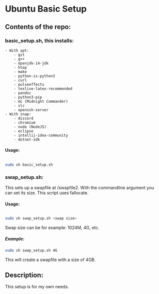 # Ubuntu Basic Setup  

## Contents of the repo:  

### basic_setup.sh, this installs:
    - With apt:
        - git
        - g++
        - openjdk-14-jdk
        - htop
        - make
        - python-is-python3
        - curl
        - pulseeffects
        - texlive-latex-recommended
        - pandoc
        - python3-pip
        - mc (Midnight Commander)
        - vlc
        - openssh-server
    - With snap:
        - discord
        - chromium
        - node (NodeJS)
        - eclipse
        - intellij-idea-community  
        - dotnet-sdk
    
#### Usage:
```bash

sudo sh basic_setup.sh

```

### swap_setup.sh:  
This sets up a swapfile at /swapfile2. With the commandline argument you can set its size. This script uses fallocate.

#### Usage:
```bash

sudo sh swap_setup.sh <swap size>

```

Swap size can be for example: 1024M, 4G, etc.

##### Example:
```bash
sudo sh swap_setup.sh 4G
```
This will create a swapfile with a size of 4GB.

## Description:  
This setup is for my own needs.
